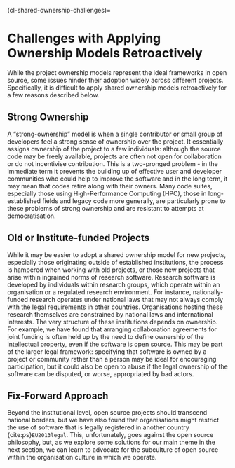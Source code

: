 (cl-shared-ownership-challenges)=
# Challenges with Applying Ownership Models Retroactively

While the project ownership models represent the ideal frameworks in open source, some issues hinder their adoption widely across different projects. Specifically, it is difficult to apply shared ownership models retroactively for a few reasons described below.

## Strong Ownership

A “strong-ownership” model is when a single contributor or small group of developers feel a strong sense of ownership over the project. It essentially assigns ownership of the project to a few individuals: although the source code may be freely available, projects are often not open for collaboration or do not incentivise contribution. This is a two-pronged problem - in the immediate term it prevents the building up of effective user and developer communities who could help to improve the software and in the long term, it may mean that codes retire along with their owners. Many code suites, especially those using High-Performance Computing (HPC), those in long-established fields and legacy code more generally, are particularly prone to these problems of strong ownership and are resistant to attempts at democratisation.

## Old or Institute-funded Projects

While it may be easier to adopt a shared ownership model for new projects, especially those originating outside of established institutions, the process is hampered when working with old projects, or those new projects that arise within ingrained norms of research software. Research software is developed by individuals within research groups, which operate within an organisation or a regulated research environment. For instance, nationally-funded research operates under national laws that may not always comply with the legal requirements in other countries. Organisations hosting these research themselves are constrained by national laws and international interests. The very structure of these institutions depends on ownership. For example, we have found that arranging collaboration agreements for joint funding is often held up by the need to define ownership of the intellectual property, even if the software is open source. This may be part of the larger legal framework: specifying that software is owned by a project or community rather than a person may be ideal for encouraging participation, but it could also be open to abuse if the legal ownership of the software can be disputed, or worse, appropriated by bad actors.

## Fix-Forward Approach

Beyond the institutional level, open source projects should transcend national borders, but we have also found that organisations might restrict the use of software that is legally registered in another country {cite:ps}`EU2013legal`. This, unfortunately, goes against the open source philosophy, but, as we explore some solutions for our main theme in the next section, we can learn to advocate for the subculture of open source within the organisation culture in which we operate.

